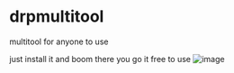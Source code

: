 # drpmultitool
multitool for anyone to use

just install it and boom there you go it free to use
![image](https://github.com/user-attachments/assets/49c9e4b1-6a18-4269-a2a8-1b9c31c9c116)

